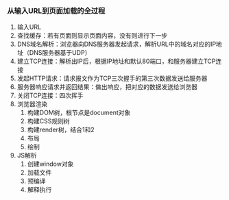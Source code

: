 ### 从输入URL到页面加载的全过程

1. 输入URL
2. 查找缓存：若有页面则显示页面内容，没有则进行下一步
3. DNS域名解析：浏览器向DNS服务器发起请求，解析URL中的域名对应的IP地址（DNS服务器基于UDP）
4. 建立TCP连接：解析出IP后，根据IP地址和默认80端口，和服务器建立TCP连接
5. 发起HTTP请求：请求报文作为TCP三次握手的第三次数据发送给服务器
6. 服务器响应请求并返回结果：做出响应，把对应的数据发送给浏览器
7. 关闭TCP连接：四次挥手
8. 浏览器渲染
   1. 构建DOM树，根节点是document对象
   2. 构建CSS规则树
   3. 构建render树，结合1和2
   4. 布局
   5. 绘制
9. JS解析
   1. 创建window对象
   2. 加载文件
   3. 预编译
   4. 解释执行
